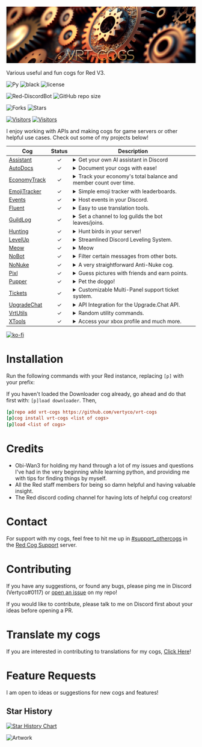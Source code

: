 ![Arkwork](https://github.com/vertyco/Vertyco/blob/main/.github/resources/vrt-cogs-01.png)

Various useful and fun cogs for Red V3.

![Py](https://img.shields.io/badge/python-v3.11-orange?style=for-the-badge)
![black](https://img.shields.io/badge/style-black-000000?style=for-the-badge&?link=https://github.com/psf/black)
![license](https://img.shields.io/github/license/Vertyco/Vrt-Cogs?style=for-the-badge)

![Red-DiscordBot](https://img.shields.io/badge/Red%20DiscordBot-V3.5-red?style=for-the-badge)
![GitHub repo size](https://img.shields.io/github/repo-size/Vertyco/Vrt-Cogs?color=blueviolet&style=for-the-badge)

![Forks](https://img.shields.io/github/forks/Vertyco/Vrt-Cogs?style=for-the-badge&color=9cf)
![Stars](https://img.shields.io/github/stars/Vertyco/Vrt-Cogs?style=for-the-badge&color=yellow)

[![Visitors](https://api.visitorbadge.io/api/daily?path=https%3A%2F%2Fgithub.com%2Fvertyco%2Fvrt-cogs&label=Visitors%20Today&countColor=%230015b3)](https://visitorbadge.io/status?path=https%3A%2F%2Fgithub.com%2Fvertyco%2Fvrt-cogs)
[![Visitors](https://api.visitorbadge.io/api/visitors?path=https%3A%2F%2Fgithub.com%2Fvertyco%2Fvrt-cogs&label=Total&countColor=%230015b3)](https://visitorbadge.io/status?path=https%3A%2F%2Fgithub.com%2Fvertyco%2Fvrt-cogs)

I enjoy working with APIs and making cogs for game servers or other helpful use cases. Check out some of my projects
below!

| Cog                                    | Status | Description                                                                                                                                                                                                                                                                                                                                                                                                                                                            |
|----------------------------------------|:------:|------------------------------------------------------------------------------------------------------------------------------------------------------------------------------------------------------------------------------------------------------------------------------------------------------------------------------------------------------------------------------------------------------------------------------------------------------------------------|
| [Assistant](assistant/README.md)       |   ✓    | <details><summary>Get your own AI assistant in Discord</summary> Automate your server with OpenAI's ChatGPT language model (or [self-host your own!](https://github.com/vertyco/gpt-api)). Configure a prompt with condensed information about your server, along with other options to make answering questions easier. Setup embeddings to optimize token usage, and even write custom functions to extend the functionality of what the assistant can do!</details> |
| [AutoDocs](autodocs/README.md)         |   ✓    | <details><summary>Document your cogs with ease!</summary> Easily generate documentation for any cog in Markdown format.</details>                                                                                                                                                                                                                                                                                                                                      |
| [EconomyTrack](economytrack/README.md) |   ✓    | <details><summary>Track your economy's total balance and member count over time.</summary> Visualize the total market cap of your Red economy. Note: Having bank set to local on a public bot will cause much heavier I/O load than using a global bank.</details>                                                                                                                                                                                                     |
| [EmojiTracker](emojitracker/README.md) |   ✓    | <details><summary>Simple emoji tracker with leaderboards.</summary> Track reactions in your server and get leaderboards for emojis that are most used, or users that have reacted the most.</details>                                                                                                                                                                                                                                                                  |
| [Events](events/README.md)             |   ✓    | <details><summary>Host events in your Discord.</summary> Create and manage events easily with a variety of entry types and requirements. Event submissions will be posted and counted with a winner or winners announced automatically when the event is complete.</details>                                                                                                                                                                                           |
| [Fluent](fluent/README.md)             |   ✓    | <details><summary>Easy to use translation tools.</summary> Translate messages or set a channel and both languages, if a message is in language 1 it gets converted to language 2 and vice versa using googles free api.</details>                                                                                                                                                                                                                                      |
| [GuildLog](guildlog/README.md)         |   ✓    | <details><summary>Set a channel to log guilds the bot leaves/joins.</summary> Configure a join/leave message of your choice and whether you want to use embeds or not, the bot will log when it joins or leaves a guild. All guilds can use this cog to see what servers the bot is joining(Guild Name/Bot Name/Total Servers)</details>                                                                                                                               |
| [Hunting](hunting/README.md)           |   ✓    | <details><summary>Hunt birds in your server!</summary> Originally created by Paddo for red v2, then ported to v3 by aikaterna#1393, and now maintained by me. This cog allows you to 'hunt' birds in your server via reactions or text.</details>                                                                                                                                                                                                                      |
| [LevelUp](levelup/README.md)           |   ✓    | <details><summary>Streamlined Discord Leveling System.</summary> An intuitive full-featured leveling system with prestige features, customizable backgrounds, toggleable embed/image profiles, and extensive voice tracking options.</details>                                                                                                                                                                                                                         |                                                                                    |
| [Meow](meow/README.md)                 |   ✓    | <details><summary>Meow</summary> Replaces the word "now" with "meow" in someone's latest message, if word doesnt exist in the most recent 2 messages, it sends a random cat unicode emoji. Yall have a good day meow.</details>                                                                                                                                                                                                                                        |
| [NoBot](nobot/README.md)               |   ✓    | <details><summary>Filter certain messages from other bots.</summary> (ONLY checks messages from other bots), Add a bot to be filtered and a key phrase to check for. When that bot sends a message containing that phrase the message will be auto-deleted.</details>                                                                                                                                                                                                  |
| [NoNuke](nonuke/README.md)             |   ✓    | <details><summary>A very straightforward Anti-Nuke cog.</summary> Set a cooldown and overload count(X events in X seconds), if any user with perms exceeds them, you can set an action to be taken and logged. Events include Kicks/Bans, Channel Creation/Edit/Deletion, Role Creation/Edit/Deletion. Events are not counted separately so any action taken in any order applies to the cooldown bucket.</details>                                                    |
| [Pixl](pixl/README.md)                 |   ✓    | <details><summary>Guess pictures with friends and earn points.</summary> Start a game to have a mostly blank image pop up. Every few seconds a few blocks will show up and the goal is to guess what it is before the image is completed or time runs out. You are also competing with everyone else in the channel the game is running in!</details>                                                                                                                  |
| [Pupper](pupper/README.md)             |   ✓    | <details><summary>Pet the doggo!</summary> Originally created by aikaterna#1393, now maintained by me. This cog has pet that comes around on an on_message listener and waits for someone to pet it (react with a standard wave emoji), and rewards with credits. Many attributes are configurable.</details>                                                                                                                                                          |
| [Tickets](tickets/README.md)           |   ✓    | <details><summary>Customizable Multi-Panel support ticket system.</summary> 'Tickets' is an easy to use, fully customizable multi-panel ticketing system with a variety of options and features including modals, logging, transcripts, multi-button panels and more!</details>                                                                                                                                                                                        |
| [UpgradeChat](upgradechat/README.md)   |   ✓    | <details><summary>API Integration for the Upgrade.Chat API.</summary> Allows you to add your api key and products to the bot and set a dollar to credit conversion ratio. When a user makes a purchase, they can claim it in your Discord to receive economy credits.</details>                                                                                                                                                                                        |
| [VrtUtils](vrtutils/README.md)         |   ✓    | <details><summary>Random utility commands.</summary> Small collection of commands used for my personal bot.</details>                                                                                                                                                                                                                                                                                                                                                  |
| [XTools](xtools/README.md)             |   ✓    | <details><summary>Access your xbox profile and much more.</summary> Various tools for Xbox using Microsoft's XSAPI. View your Xbox profile, friends, screenshots and game clips using simple commands and interactive menus. (You will need to register a Microsoft Azure application to use this cog. Type "[p]apiset help" after install for more info)</details>                                                                                                    |


[![ko-fi](https://ko-fi.com/img/githubbutton_sm.svg)](https://ko-fi.com/vertyco)<br/>

# Installation

Run the following commands with your Red instance, replacing `[p]` with your prefix:

If you haven't loaded the Downloader cog already, go ahead and do that first with: `[p]load downloader`. Then,

```ini
[p]repo add vrt-cogs https://github.com/vertyco/vrt-cogs
[p]cog install vrt-cogs <list of cogs>
[p]load <list of cogs>
```

# Credits

- Obi-Wan3 for holding my hand through a lot of my issues and questions I've had in the very beginning while learning
  python, and providing me with tips for finding things by myself.
- All the Red staff members for being so damn helpful and having valuable insight.
- The Red discord coding channel for having lots of helpful cog creators!

# Contact

For support with my cogs, feel free to hit me up in [#support_othercogs](https://discord.com/channels/240154543684321280/1039309390785810493/1039310040101818439) in
the [Red Cog Support](https://discord.gg/GET4DVk) server.

# Contributing

If you have any suggestions, or found any bugs, please ping me in Discord (Vertyco#0117)
or [open an issue](https://github.com/vertyco/vrt-cogs/issues) on my repo!

If you would like to contribute, please talk to me on Discord first about your ideas before opening a PR.

# Translate my cogs

If you are interested in contributing to translations for my cogs, [Click Here](https://crowdin.com/project/vrt-cogs)!

# Feature Requests

I am open to ideas or suggestions for new cogs and features!

## Star History

<a href="https://star-history.com/#vertyco/vrt-cogs&Date">
  <picture>
    <source media="(prefers-color-scheme: dark)" srcset="https://api.star-history.com/svg?repos=vertyco/vrt-cogs&type=Date&theme=dark" />
    <source media="(prefers-color-scheme: light)" srcset="https://api.star-history.com/svg?repos=vertyco/vrt-cogs&type=Date" />
    <img alt="Star History Chart" src="https://api.star-history.com/svg?repos=vertyco/vrt-cogs&type=Date" />
  </picture>
</a>

![Artwork](.github/ASSETS/Bottom_up.svg)